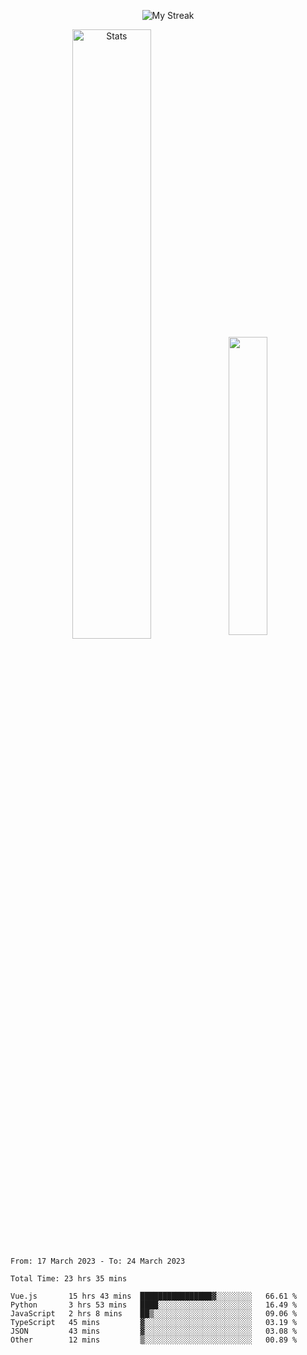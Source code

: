<p align="center">
<picture>
  <source media="(prefers-color-scheme: dark)" srcset="http://github-readme-streak-stats.herokuapp.com?user=semolik&theme=dark&hide_border=true&background=DD272700">
  <img alt="My Streak" src="http://github-readme-streak-stats.herokuapp.com?user=semolik&hide_border=true">
</picture>
</p>
<div align="center">
  <picture>
    <source media="(prefers-color-scheme: dark)" srcset="https://github-readme-stats.vercel.app/api?username=semolik&show_icons=true&bg_color=DD272700&hide_border=true&theme=dark">
        <img alt="Stats" src="https://github-readme-stats.vercel.app/api?username=semolik&show_icons=true&bg_color=DD272700&hide_border=true" width="50%" >
  </picture>
  <sup>
  <picture>
  <source media="(prefers-color-scheme: dark)" srcset="https://github-readme-stats.vercel.app/api/top-langs/?username=semolik&layout=compact&hide_border=true&bg_color=DD272700&theme=dark">
  <img src="https://github-readme-stats.vercel.app/api/top-langs/?username=semolik&layout=compact&hide_border=true" width="35%" />
  </picture>
  </sup>
</div>
<!--START_SECTION:waka-->

```text
From: 17 March 2023 - To: 24 March 2023

Total Time: 23 hrs 35 mins

Vue.js       15 hrs 43 mins  ████████████████▓░░░░░░░░   66.61 %
Python       3 hrs 53 mins   ████░░░░░░░░░░░░░░░░░░░░░   16.49 %
JavaScript   2 hrs 8 mins    ██▒░░░░░░░░░░░░░░░░░░░░░░   09.06 %
TypeScript   45 mins         ▓░░░░░░░░░░░░░░░░░░░░░░░░   03.19 %
JSON         43 mins         ▓░░░░░░░░░░░░░░░░░░░░░░░░   03.08 %
Other        12 mins         ▒░░░░░░░░░░░░░░░░░░░░░░░░   00.89 %
```

<!--END_SECTION:waka-->

